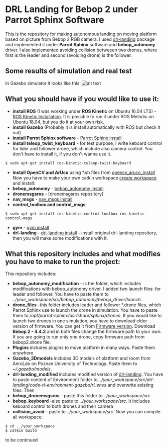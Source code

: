 # DRL Landing for Bebop 2 under Parrot Sphinx Software
This is the repository for making autonomous landing on moving platform based on picture from Bebop 2 RGB camera. I used [drl-landing] package and implemented it under **Parrot Sphinx** software and **bebop_autonomy** driver. I also implemented avoiding collision betweeen two drones, where first is the leader and second (avoiding drone) is the follower.

## Some results of simulation and real test
In Gazebo simulator it looks like this:
![alt text](https://imgur.com/a/9Yi0mGh)

## What you should have if you would like to use it:
- **install ROS** (I was working under **ROS Kinetic** on Ubuntu 16.04 LTS) - [ROS Kinetic Installation]. It is possible to run it under ROS Melodic on Ubuntu 18.04, but you do it at your own risk.
- **install Gazebo** (Probably it is install automatically with ROS but check it out)
- **install Parrot Sphinx software** - [Parrot Sphinx install]
- **install teleop_twist_keyboard** - for test purpose, I write keboard control for lider and follower drone, which include also camera control. You don't have to install it, if you don't wanna use it. 

```console
$ sudo apt-get install ros-kinetic-teleop-twist-keyboard
```

- **install OpenCV and ArUco** using *.sh files from [opencv_aruco_install]
Now you have to make your own catkin workspace [create workspace] and install:
- **bebop_autonomy** - [bebop_autonomy install]
- **dronemsgsros** - [dronemsgsros repository]
- **nav_msgs** - [nav_msgs install]
- **control_toolbox and control_msgs**:
```console
$ sudo apt-get install ros-kinetic-control-toolbox ros-kinetic-control-msgs
```

- **gym** - [gym install]
- **drl-landing** - [drl-landing install] - install original drl-landing repository, then you will make some modifications with it.

## What this repository includes and what modifies you have to make to run the project:
This repository includes:
- **bebop_autonomy_modification** - is the folder, which includes modifications with bebop_autonomy driver. I added two launch files: for leader and follower. You have to paste them to *../your_workspace/src/bebop_autonomy/bebop_driver/launch*.
- **drone_files** -this folder includes leader and follower *.drone files, which Parrot Sphinx use to launch the drone in simulation. You have to paste them to */opt/parrot-sphinx/usr/share/sphinx/drones*. If you would like to launch two drones in one simulation, you have to download elder version of firmware. You can get it from [Firmware version]. Download **Bebop 2 - 4.4.2** and in both files change the firmware path to your own. If you are going to run only one drone, copy firmware path from bebop2.drone file.
- **Plugins** includes plugins to move platform in many ways. Paste them anywhere.
- **Gazebo_3Dmodels** includes 3D models of platform and room from AeroLab on Poznan University of Technology. Paste them to *~/.gazebo/models*.
- **drl-landing_modified** includes modified version of [drl-landing]. You have to paste content of Environment folder to *../your_workspace/src/drl-landing/code-rl-environment-gazebo/rl_envs* and overwrite existing files. Then 
- **bebop_dronemsgsros** - paste this folder to *../your_workspace/src*
- **bebop_keyboard** -also paste to *../your_workspace/src*. It includes keboard control to both drones and their camera
- **collision_avoid** - paste to *../your_workspace/src*.
Now you can compile all workspace:
```console
$ cd ../your_workspace
$ catkin build
```

to be continued


[drl-landing]:<https://github.com/alejodosr/drl-landing>
[ROS Kinetic Installation]:<http://wiki.ros.org/kinetic/Installation>
[Parrot Sphinx install]:<https://developer.parrot.com/docs/sphinx/installation.html>
[opencv_aruco_install]:<https://github.com/m-milena/bebop2_drl_landing/tree/master/opencv_aruco_install>
[create workspace]:<http://wiki.ros.org/catkin/Tutorials/create_a_workspace>
[bebop_autonomy install]:<https://bebop-autonomy.readthedocs.io/en/latest/installation.html>
[dronemsgsros install]:<https://github.com/Ahrovan/dronemsgsros>
[nav_msgs install]:<http://wiki.ros.org/nav_msgs>
[gym install]:<https://github.com/openai/gym>
[Firmware version]:<http://plf.parrot.com/sphinx/firmwares/index.html>
[drl-landing install]:<https://github.com/alejodosr/drl-landing>
